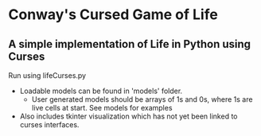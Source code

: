 # Conway's Cursed Game of Life
## A simple implementation of Life in Python using Curses
Run using lifeCurses.py
* Loadable models can be found in 'models' folder.
  * User generated models should be arrays of 1s and 0s, where 1s are live cells at start. See models for examples
* Also includes tkinter visualization which has not yet been linked to curses interfaces.
